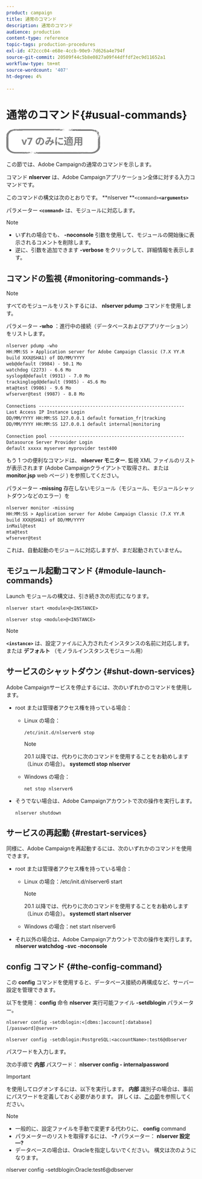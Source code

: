 ```yaml
---
product: campaign
title: 通常のコマンド
description: 通常のコマンド
audience: production
content-type: reference
topic-tags: production-procedures
exl-id: 472ccc04-e68e-4ccb-90e9-7d626a4e794f
source-git-commit: 20509f44c5b8e0827a09f44dffdf2ec9d11652a1
workflow-type: tm+mt
source-wordcount: '407'
ht-degree: 4%

---
```


# 通常のコマンド{#usual-commands}

![](../../assets/v7-only.svg)

この節では、Adobe Campaignの通常のコマンドを示します。

コマンド **nlserver** は、Adobe Campaignアプリケーション全体に対する入力コマンドです。

このコマンドの構文は次のとおりです。 **nlserver **`<command>`****`<arguments>`****

パラメーター **`<command>`** は、モジュールに対応します。

>[!NOTE]
>
>* いずれの場合でも、 **-noconsole** 引数を使用して、モジュールの開始後に表示されるコメントを削除します。
>* 逆に、引数を追加できます **-verbose** をクリックして、詳細情報を表示します。
>


## コマンドの監視 {#monitoring-commands-}

>[!NOTE]
>
>すべてのモジュールをリストするには、 **nlserver pdump** コマンドを使用します。

パラメーター **-who** ：進行中の接続（データベースおよびアプリケーション）をリストします。

```
nlserver pdump -who
HH:MM:SS > Application server for Adobe Campaign Classic (7.X YY.R build XXX@SHA1) of DD/MM/YYYY
web@default (9984) - 50.1 Mo
watchdog (2273) - 6.6 Mo
syslogd@default (9931) - 7.0 Mo
trackinglogd@default (9985) - 45.6 Mo
mta@test (9986) - 9.6 Mo
wfserver@test (9987) - 8.8 Mo

Connections ------------------------------------------------------
Last Access IP Instance Login 
DD/MM/YYYY HH:MM:SS 127.0.0.1 default formation_fr|tracking
DD/MM/YYYY HH:MM:SS 127.0.0.1 default internal|monitoring

Connection pool --------------------------------------------------
Datasource Server Provider Login 
default xxxxx myserver myprovider test400
```

もう 1 つの便利なコマンドは、 **nlserver モニター**. 監視 XML ファイルのリストが表示されます (Adobe Campaignクライアントで取得され、または **monitor.jsp** web ページ ) を参照してください。

パラメーター **-missing** 存在しないモジュール（モジュール、モジュールシャットダウンなどのエラー）を

```
nlserver monitor -missing
HH:MM:SS > Application server for Adobe Campaign Classic (7.X YY.R build XXX@SHA1) of DD/MM/YYYY
inMail@test
mta@test
wfserver@test
```

これは、自動起動のモジュールに対応しますが、まだ起動されていません。

## モジュール起動コマンド {#module-launch-commands}

Launch モジュールの構文は、引き続き次の形式になります。

```
nlserver start <module>@<INSTANCE>
```

```
nlserver stop <module>@<INSTANCE>
```

>[!NOTE]
>
>**`<instance>`** は、設定ファイルに入力されたインスタンスの名前に対応します。または **デフォルト** （モノラルインスタンスモジュール用）

## サービスのシャットダウン {#shut-down-services}

Adobe Campaignサービスを停止するには、次のいずれかのコマンドを使用します。

* root または管理者アクセス権を持っている場合：

   * Linux の場合：

      ```
      /etc/init.d/nlserver6 stop
      ```

      >[!NOTE]
      >
      >20.1 以降では、代わりに次のコマンドを使用することをお勧めします（Linux の場合）。 **systemctl stop nlserver**

   * Windows の場合：

      ```
      net stop nlserver6
      ```

* そうでない場合は、Adobe Campaignアカウントで次の操作を実行します。

   ```
   nlserver shutdown 
   ```

## サービスの再起動 {#restart-services}

同様に、Adobe Campaignを再起動するには、次のいずれかのコマンドを使用できます。

* root または管理者アクセス権を持っている場合：

   * Linux の場合：/etc/init.d/nlserver6 start

      >[!NOTE]
      >
      >20.1 以降では、代わりに次のコマンドを使用することをお勧めします（Linux の場合）。 **systemctl start nlserver**

   * Windows の場合：net start nlserver6

* それ以外の場合は、Adobe Campaignアカウントで次の操作を実行します。 **nlserver watchdog -svc -noconsole**

## config コマンド {#the-config-command}

この **config** コマンドを使用すると、データベース接続の再構成など、サーバー設定を管理できます。

以下を使用： **config** 命令 **nlserver** 実行可能ファイル **-setdblogin** パラメーター。

```
nlserver config -setdblogin:<[dbms:]account[:database][/password]@server>
```

```
nlserver config -setdblogin:PostgreSQL:<accountName>:test6@dbserver
```

パスワードを入力します。

次の手順で **内部** パスワード： **nlserver config - internalpassword**

>[!IMPORTANT]
>
>を使用してログオンするには、以下を実行します。 **内部** 識別子の場合は、事前にパスワードを定義しておく必要があります。 詳しくは、[この節](../../installation/using/configuring-campaign-server.md#internal-identifier)を参照してください。

>[!NOTE]
>
>* 一般的に、設定ファイルを手動で変更する代わりに、 **config** command
>* パラメーターのリストを取得するには、 **-?** パラメーター： **nlserver 設定 —?**
>* データベースの場合は、Oracleを指定しないでください。 構文は次のようになります。
>
>  nlserver config -setdblogin:Oracle:test6@dbserver
